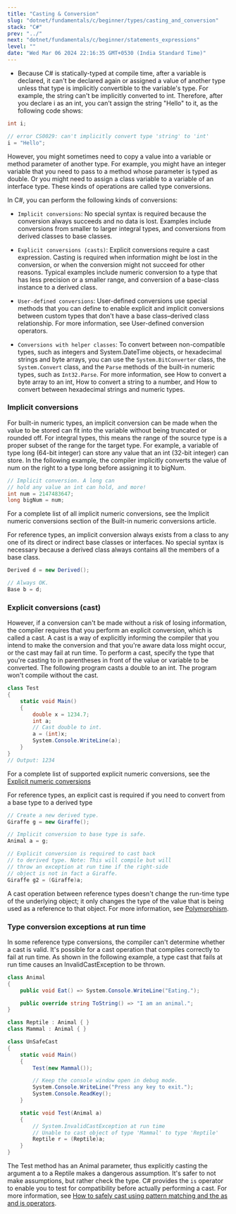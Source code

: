 ```yaml
---
title: "Casting & Conversion"
slug: "dotnet/fundamentals/c/beginner/types/casting_and_conversion"
stack: "C#"
prev: "../"
next: "dotnet/fundamentals/c/beginner/statements_expressions"
level: ""
date: "Wed Mar 06 2024 22:16:35 GMT+0530 (India Standard Time)"
---
```


- Because C# is statically-typed at compile time, after a variable is declared, it can't be declared again or assigned a value of another type unless that type is implicitly convertible to the variable's type. For example, the string can't be implicitly converted to int.
Therefore, after you declare i as an int, you can't assign the string "Hello" to it, as the following code shows:

```csharp
int i;

// error CS0029: can't implicitly convert type 'string' to 'int'
i = "Hello";
```

However, you might sometimes need to copy a value into a variable or method parameter of another type. For example, you might have an integer variable that you need to pass to a method whose parameter is typed as double. Or you might need to assign a class variable to a variable of an interface type. These kinds of operations are called type conversions. 

In C#, you can perform the following kinds of conversions:

- `Implicit conversions`: No special syntax is required because the conversion always succeeds and no data is lost. Examples include conversions from smaller to larger integral types, and conversions from derived classes to base classes.

- `Explicit conversions (casts)`: Explicit conversions require a cast expression. Casting is required when information might be lost in the conversion, or when the conversion might not succeed for other reasons. Typical examples include numeric conversion to a type that has less precision or a smaller range, and conversion of a base-class instance to a derived class.

- `User-defined conversions`: User-defined conversions use special methods that you can define to enable explicit and implicit conversions between custom types that don't have a base class–derived class relationship. For more information, see User-defined conversion operators.

- `Conversions with helper classes`: To convert between non-compatible types, such as integers and System.DateTime objects, or hexadecimal strings and byte arrays, you can use the `System.BitConverter` class, the `System.Convert` class, and the `Parse` methods of the built-in numeric types, such as `Int32.Parse`. For more information, see How to convert a byte array to an int, How to convert a string to a number, and How to convert between hexadecimal strings and numeric types.

### Implicit conversions
For built-in numeric types, an implicit conversion can be made when the value to be stored can fit into the variable without being truncated or rounded off. 
For integral types, this means the range of the source type is a proper subset of the range for the target type. For example, a variable of type long (64-bit integer) can store any value that an int (32-bit integer) can store. In the following example, the compiler implicitly converts the value of num on the right to a type long before assigning it to bigNum.

```csharp
// Implicit conversion. A long can
// hold any value an int can hold, and more!
int num = 2147483647;
long bigNum = num;
```

For a complete list of all implicit numeric conversions, see the Implicit numeric conversions section of the Built-in numeric conversions article.

For reference types, an implicit conversion always exists from a class to any one of its direct or indirect base classes or interfaces. No special syntax is necessary because a derived class always contains all the members of a base class.

```csharp
Derived d = new Derived();

// Always OK.
Base b = d;
```

### Explicit conversions (cast)

However, if a conversion can't be made without a risk of losing information, the compiler requires that you perform an explicit conversion, which is called a cast. A cast is a way of explicitly informing the compiler that you intend to make the conversion and that you're aware data loss might occur, or the cast may fail at run time. To perform a cast, specify the type that you're casting to in parentheses in front of the value or variable to be converted. The following program casts a double to an int. The program won't compile without the cast.

```csharp
class Test
{
    static void Main()
    {
        double x = 1234.7;
        int a;
        // Cast double to int.
        a = (int)x;
        System.Console.WriteLine(a);
    }
}
// Output: 1234
```

For a complete list of supported explicit numeric conversions, see the [Explicit numeric conversions](https://learn.microsoft.com/en-us/dotnet/csharp/language-reference/builtin-types/numeric-conversions#explicit-numeric-conversions) 

For reference types, an explicit cast is required if you need to convert from a base type to a derived type

```csharp
// Create a new derived type.
Giraffe g = new Giraffe();

// Implicit conversion to base type is safe.
Animal a = g;

// Explicit conversion is required to cast back
// to derived type. Note: This will compile but will
// throw an exception at run time if the right-side
// object is not in fact a Giraffe.
Giraffe g2 = (Giraffe)a;
```

A cast operation between reference types doesn't change the run-time type of the underlying object; it only changes the type of the value that is being used as a reference to that object. For more information, see [Polymorphism](https://learn.microsoft.com/en-us/dotnet/csharp/fundamentals/object-oriented/polymorphism).

### Type conversion exceptions at run time

In some reference type conversions, the compiler can't determine whether a cast is valid. It's possible for a cast operation that compiles correctly to fail at run time. As shown in the following example, a type cast that fails at run time causes an InvalidCastException to be thrown.

```csharp
class Animal
{
    public void Eat() => System.Console.WriteLine("Eating.");

    public override string ToString() => "I am an animal.";
}

class Reptile : Animal { }
class Mammal : Animal { }

class UnSafeCast
{
    static void Main()
    {
        Test(new Mammal());

        // Keep the console window open in debug mode.
        System.Console.WriteLine("Press any key to exit.");
        System.Console.ReadKey();
    }

    static void Test(Animal a)
    {
        // System.InvalidCastException at run time
        // Unable to cast object of type 'Mammal' to type 'Reptile'
        Reptile r = (Reptile)a;
    }
}
```

The Test method has an Animal parameter, thus explicitly casting the argument a to a Reptile makes a dangerous assumption. It's safer to not make assumptions, but rather check the type. C# provides the `is` operator to enable you to test for compatibility before actually performing a cast. For more information, see [How to safely cast using pattern matching and the as and is operators](https://learn.microsoft.com/en-us/dotnet/csharp/fundamentals/tutorials/safely-cast-using-pattern-matching-is-and-as-operators).
